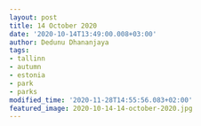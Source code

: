 ```yaml
---
layout: post
title: 14 October 2020
date: '2020-10-14T13:49:00.008+03:00'
author: Dedunu Dhananjaya
tags:
- tallinn
- autumn
- estonia
- park
- parks
modified_time: '2020-11-28T14:55:56.083+02:00'
featured_image: 2020-10-14-14-october-2020.jpg
---
```

